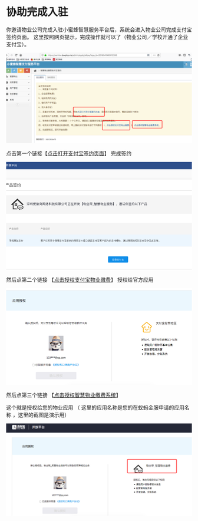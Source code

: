# 协助完成入驻

你邀请物业公司完成入驻小蜜蜂智慧服务平台后，系统会进入物业公司完成支付宝签约页面。  这里按照网页提示，完成操作就可以了（物业公司／学校开通了企业支付宝）。

![](/assets/import52.png)

点击第一个链接【[点击打开支付宝签约页面](https://b.alipay.com/settling/index.htm?appId=2018041960012183)】  完成签约



![](/assets/import54.png)

然后点第二个链接 【[点击授权支付宝物业缴费](https://openauth.alipay.com/oauth2/appToAppAuth.htm?app_id=2016062101539321&redirect_uri=https%3a%2f%2falivemng.alipay-eco.com%2fcpmerchantmng-web-home%2fsecondauth%2fauthcode)】 授权给官方应用

![](/assets/import59.png)



然后点第三个链接 【[点击授权智慧物业缴费系统](https://openauth.alipay.com/oauth2/appToAppAuth.htm?app_id=2018041960012183&redirect_uri=https%3A%2F%2Fservice.boxphp.me%2Fadmin%2Fhome%2Fauth)】

这个就是授权给您的物业应用 （ 这里的应用名称是您的在蚁蚂金服申请的应用名称 ，这里的截图是演示用）

![](/assets/import60.png)

